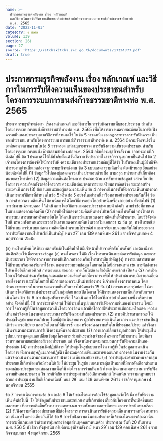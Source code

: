 ```yaml
---
name: >-
  ประกาศกรมธุรกิจพลังงาน เรื่อง หลักเกณฑ์
  และวิธีการในการรับฟังความเห็นของประชาชนสำหรับโครงการระบบการขนส่งก๊าซธรรมชาติทางท่อ
  พ.ศ. 2565
date: '2022-11-03'
category: ง พิเศษ
volume: 139
section: 261
page: 27
source: 'https://ratchakitcha.soc.go.th/documents/17234377.pdf'
draft: true
---
```


# ประกาศกรมธุรกิจพลังงาน เรื่อง หลักเกณฑ์ และวิธีการในการรับฟังความเห็นของประชาชนสำหรับโครงการระบบการขนส่งก๊าซธรรมชาติทางท่อ พ.ศ. 2565

ประกาศกรมธุรกิจพลังงาน เรื่อง หลักเกณฑ์ และวิธีการในการรับฟังความเห็นของประชาชน สำหรับโครงการระบบการขนส่งก๊าซธรรมชาติทางท่อ พ.ศ. 2565 เพื่อให้การกา หนดรายละเอียดในการรับฟังความเห็นของประชาชนตามวิธีการที่กาหนดไว้ ในข้อ 5 วรรคหนึ่ง ของกฎกระทรวงการรับฟังความเห็นของประชาชน สาหรับโครงการระบบ การขนส่งก๊าซธรรมชาติทางท่อ พ.ศ. 2564 มีความชัดเจนยิ่งขึ้น อาศัยอานาจตามความในข้อ 5 วรรคสอง แห่งกฎกระทรวง การรับฟังความเห็นของประชาชน สำหรับโครงการระบบการขนส่ง ก๊าซธรรมชาติทางท่อ พ.ศ. 2564 อธิบดีกรมธุรกิจพลังงาน ออกประกาศไว้ ดังต่อไปนี้ ข้อ 1 ประกาศนี้ให้ใช้บังคับตั้งแต่วันถัดจากวันประกาศในราชกิจจานุเบกษาเป็นต้นไป ข้อ 2 เจ้าของโครงการต้องจัดให้มีการรับฟั งความเห็นของประชาชนร่วมกับผู้ที่ได้รับ ใบรับรองเป็นผู้มีสิทธิจัดทำรายงานด้านสิ่งแวดล้อมจากกรมธุรกิจพลังงาน ข้อ 3 แบบแสดงความคิดเห็น ต้องมีรายละเอียดอย่างน้อยดังต่อไปนี้ (1) ข้อมูลทั่วไปของผู้แสดงความเห็น ประกอบด้วย ชื่อ นามสกุล หน่วยงานที่เกี่ยวข้อง หมายเลขโทรศัพท์ (2) ข้อมูลความเห็นต่อโครงการ ประกอบด้วย การรับทราบข้อมูลข่าวสารเกี่ยวกับโครงการ ความวิตกกังวลต่อโครงการ ความเห็นต่อมาตรการระยะเตรียมการก่อสร้าง ระยะก่อสร้าง ระยะดาเนินการ (3) ข้อเสนอแนะของผู้แสดงความเห็น ข้อ 4 การดาเนินการรับฟังความเห็นสามารถดาเนินการตามวิธีการที่กำหนดในข้อ 5 หรือ ข้อ 6 อย่างใดอย่างหนึ่งหรือหลายอย่างประกอบกันก็ได้ ข้อ 5 การสำรวจความคิดเห็น ให้ดาเนินการได้โดยวิธีการอย่างใดอย่างหนึ่งหรือหลายอย่าง ดังต่อไปนี้ (1) การสัมภาษณ์รายบุคคล ให้ดำเนินการโดยวิธีการถามตอบประชาชนแบบตัวต่อตัว ตามหัวข้อที่กาหนดในแบบแสดงความคิดเห็น (2) การเปิดให้แสดงความคิดเห็นทางไปรษณีย์ ทางโทรศัพท์ ทางโทรสาร ทางระบบ สารสนเทศหรือทางอื่นใด ให้ดาเนินการส่งแบบแสดงความคิดเห็นให้ประชาชน โดยวิธีดังต่อไปนี้ พร้อ มทั้งกาหนดระยะเวลาในการแสดงความเห็นเป็นเวลาไม่น้อยกว่า 15 วัน (ก) ทางไปรษณีย์ ให้มีระบบการรับแบบแสดงความคิดเห็นผ่านระบบไปรษณีย์ และการรับแบบตอบกลับให้นับระยะเวลาการประทับตราของไปรษณีย์เป็นสำคัญ ้ หนา 27 ่ เลม 139 ตอนพิเศษ 261 ง ราชกิจจานุเบกษา 4 พฤศจิกายน 2565

(ข) ทางโทรศัพท์ ให้มีระบบตอบรับอัตโนมัติหรือให้มีเจ้ำหน้าที่ประจาเพื่อรับโทรศัพท์ และต้องมีการบันทึกเสียงไว้เพื่อรวบรวมข้อมูล (ค) ทางโทรสาร ให้มีเครื่องโทรสารเพียงพอต่อการรับข้อมูล และการนับระยะเวลา ให้พิจารณาจากการลงบันทึกเวลาของเครื่องโทรสารเป็นสำคัญ (ง) ทางระบบสารสนเทศ ให้มีระบบพร้อมรองรับการใช้งาน และการรวบรวมข้อมูล โดยเทคโนโลยีสารสนเทศ เช่น การจัดส่งทางไปรษณีย์อิเล็กทรอนิกส์ การตอบแบบสอบถาม ทางเว็บไซต์และสื่ออิเล็กทรอนิกส์ เป็นต้น (3) การเปิดโอกาสให้ประชาชนมารับข้อมูลและแสดงความคิดเห็นต่อโครงการ เพื่อให้ ประชาชนทราบถึงรายละเอียดของโครงการ และเปิดโอกาสให้มีการแสดงความเห็นผ่านช่องทาง ที่เจ้าของโครงการกาหนด โดยกำหนดระยะเวลาในการแสดงความเห็นเป็นเวลาไม่น้อยกว่า 15 วัน (4) การสนทนากลุ่มย่อย ให้ดาเนินการโดยวิธีการแบ่งประชาชนเป็นกลุ่มย่อย และเปิดโอกาส ให้มีการแสดงความเห็นเกี่ยวกับการดาเนินโครงกำร ข้อ 6 การประชุมปรึกษาหารือ ให้ดาเนินการได้โดยวิธีการอย่างใดอย่างหนึ่งหรือหลายอย่าง ดังต่อไปนี้ (1) การประชาพิจารณ์ ให้ประชุมในรูปแบบการรับฟังความเห็นของประชาชน โดยมีการ ให้ความรู้ที่เป็นข้อมูลการดาเนินโครงการก่อน แล้วเปิดโอกาสให้ประชาชนซักถามหรือแสด งความเห็น แล้วจึงดาเนินงานตามกระบวนการรับฟังความเห็นของประชาชน (2) การอภิปรายสาธารณะ ให้ประชุมในรูปแบบการอภิปราย โดยมีผู้ดำเนินรายการ ผู้อภิปรายการดาเนินโครงการ และประชาชนเป็นผู้เข้าร่วมการอภิปราย และเปิดโอกาสให้มีการซักถาม หรือแสดงความเห็นในที่ประชุมอภิปราย แล้วจึงดาเนินงานตามกระบวนการรับฟังความเห็นของประชาชน (3) การแลกเปลี่ยนข้อมูลข่าวสาร ให้ประชุมในรูปแบบการพูดคุยแลกเปลี่ยนข้อมูลโครงการ ร่วมกันระหว่างเจ้าของโครงการกับประชาชน โดยมีการรวบรวมคาถามและข้อสงสัยของประชาชน แล้ วจึงดาเนินงานตามกระบวนการรับฟังความเห็นของประชาชน (4) การประชุมเชิงปฏิบัติการ ให้ประชุมในรูปแบบการให้ความรู้ที่เป็นข้อมูลการดาเนิน โครงการ ทั้งภาคทฤษฎีและภาคปฏิบัติ เพื่อระดมความเห็นและกาหนดแนวทางการดาเนินงานร่วมกัน แล้วจึงดาเนินงานตามกระบวนการรับฟังควา มเห็นของประชาชน (5) การประชุมระดับตัวแทนของกลุ่มประชาชนที่เกี่ยวข้องหรือมีส่วนได้เสีย ให้ประชุม ในรูปแบบเฉพาะกลุ่มเป้าหมายที่มีการคัดเลือกตัวแทนของกลุ่มมาประชุมและแสดงความเห็นที่มี ต่อโครงการร่วมกัน แล้วจึงดาเนินงานตามกระบวนการรับฟังความเห็นของประชาชน ใน กรณีที่เป็นการประชุมผ่านสื่ออิเล็กทรอนิกส์ ให้ดาเนินการตามกฎหมายว่าด้วยการประชุม ผ่านสื่ออิเล็กทรอนิกส์ ้ หนา 28 ่ เลม 139 ตอนพิเศษ 261 ง ราชกิจจานุเบกษา 4 พฤศจิกายน 2565

ข้อ 7 การดาเนินการตามข้อ 5 และข้อ 6 ให้เจ้าของโครงการต้องให้ข้อมูลและจัดให้ มีการรับฟังความเห็น ดังต่อไปนี้ (1) ให้ข้อมูลกับประชาชนและหน่วยงานที่เกี่ยวข้อง เกี่ยวกับโครงการที่จะเกิดขึ้นและผลกระทบ ที่อาจจะเกิดขึ้นทั้งทางบวกและทางลบ รวมทั้งขอบเขตการศึกษาและการประเมินทางเลือก (2) รับฟังความเห็นของประชาชนที่มีต่อโครงการ การดาเนินการรับฟังความเห็นตามวรรคหนึ่ง สามารถดา เนินการในคราวเดียวกันก็ได้ ข้อ 8 การรับฟังความเห็นตามประกาศนี้เจ้าของโครงการต้องดาเนินการตามที่กฎหมาย ว่าด้วยการคุ้มครองข้อมูลส่วนบุคคลกาหนดด้วย ประกาศ ณ วันที่ 20 กันยายน พ.ศ. 256 5 นันธิกา ทังสุพานิช อธิบดีกรมธุรกิจพลังงาน ้ หนา 29 ่ เลม 139 ตอนพิเศษ 261 ง ราชกิจจานุเบกษา 4 พฤศจิกายน 2565
